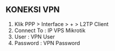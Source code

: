 ## KONEKSI VPN

1.  Klik PPP > Interface > + > L2TP Client
2.  Connect To : IP VPS Mikrotik 
3.  User : VPN User
4.  Password : VPN Password